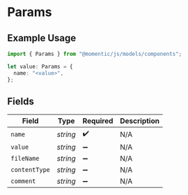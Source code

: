 # Params

## Example Usage

```typescript
import { Params } from "@momentic/js/models/components";

let value: Params = {
  name: "<value>",
};
```

## Fields

| Field              | Type               | Required           | Description        |
| ------------------ | ------------------ | ------------------ | ------------------ |
| `name`             | *string*           | :heavy_check_mark: | N/A                |
| `value`            | *string*           | :heavy_minus_sign: | N/A                |
| `fileName`         | *string*           | :heavy_minus_sign: | N/A                |
| `contentType`      | *string*           | :heavy_minus_sign: | N/A                |
| `comment`          | *string*           | :heavy_minus_sign: | N/A                |